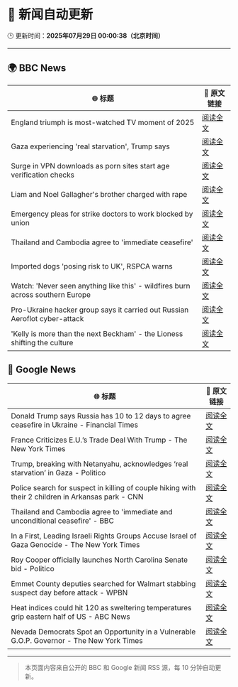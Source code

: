 # 🧠 新闻自动更新

🕒 更新时间：**2025年07月29日 00:00:38（北京时间）**

---

## 🌍 BBC News

| 🌐 标题 | 🔗 原文链接 |
|--------|-------------|
| England triumph is most-watched TV moment of 2025 | [阅读全文](https://www.bbc.com/sport/football/articles/c4g0q076591o?at_medium=RSS&at_campaign=rss) |
| Gaza experiencing 'real starvation', Trump says | [阅读全文](https://www.bbc.com/news/articles/c62nr9rglm9o?at_medium=RSS&at_campaign=rss) |
| Surge in VPN downloads as porn sites start age verification checks | [阅读全文](https://www.bbc.com/news/articles/cn72ydj70g5o?at_medium=RSS&at_campaign=rss) |
| Liam and Noel Gallagher's brother charged with rape | [阅读全文](https://www.bbc.com/news/articles/cr4exd0yx90o?at_medium=RSS&at_campaign=rss) |
| Emergency pleas for strike doctors to work blocked by union | [阅读全文](https://www.bbc.com/news/articles/cd0dz70zmx3o?at_medium=RSS&at_campaign=rss) |
| Thailand and Cambodia agree to 'immediate ceasefire' | [阅读全文](https://www.bbc.com/news/articles/c5yl9l60e3no?at_medium=RSS&at_campaign=rss) |
| Imported dogs 'posing risk to UK', RSPCA warns | [阅读全文](https://www.bbc.com/news/articles/cpwq40vjw8lo?at_medium=RSS&at_campaign=rss) |
| Watch: 'Never seen anything like this' - wildfires burn across southern Europe | [阅读全文](https://www.bbc.com/news/videos/c23pk70mz13o?at_medium=RSS&at_campaign=rss) |
| Pro-Ukraine hacker group says it carried out Russian Aeroflot cyber-attack | [阅读全文](https://www.bbc.com/news/articles/c87e0ydy3d4o?at_medium=RSS&at_campaign=rss) |
| 'Kelly is more than the next Beckham' - the Lioness shifting the culture | [阅读全文](https://www.bbc.com/sport/football/articles/cp3e9e2y33ko?at_medium=RSS&at_campaign=rss) |

## 📰 Google News

| 🌐 标题 | 🔗 原文链接 |
|--------|-------------|
| Donald Trump says Russia has 10 to 12 days to agree ceasefire in Ukraine - Financial Times | [阅读全文](https://news.google.com/rss/articles/CBMicEFVX3lxTFBwTWFYVmZ0dXBYb3hrdmFLV0JEQ2NnMHVJWlZFa0lzT3NzWTVFSy0xY0ZYZTUzQVBGQXhzVEEyeE9XeTVDVnFVOVlMOEZBcXhjQ0N2eEFidG1WNWMyOFh0MmF3elJIa1Z3bjAyTXdYd2c?oc=5) |
| France Criticizes E.U.’s Trade Deal With Trump - The New York Times | [阅读全文](https://news.google.com/rss/articles/CBMihAFBVV95cUxNTmE3eG5zUzFQM0lfd3FybFZhSmthSEFkZzZsUXdaUmk2ZTJLRWdJcFNJNlY2U1dhMnNyYUVJbktDeFBVSlVCVFByYXQ5OERvcEd1RU42OWZWY0xtanRYVkhxYlNmaTdETWI0eWlzM2hTdHJRd05nMTZPemJQZEl2QldDSGQ?oc=5) |
| Trump, breaking with Netanyahu, acknowledges ‘real starvation’ in Gaza - Politico | [阅读全文](https://news.google.com/rss/articles/CBMikAFBVV95cUxOamlMUFFWUFF6c3B6aTBCa3lmNkpseFIxazQyaE1VN3VvUDFPUzV6RHREakUwc1lvTWpOYWIxaGJ6VnZ6bUhVNzhwUzZkZDJUd0VBbExpQm9YOHlhc3hIWlp3MjAzLUlNOTJMYllSYUxJTmZhWEQ3R0VzR0N6SHQ5SmtkLVFOS3h0b3JiZ3RnXzI?oc=5) |
| Police search for suspect in killing of couple hiking with their 2 children in Arkansas park - CNN | [阅读全文](https://news.google.com/rss/articles/CBMidkFVX3lxTE9saDRKTTRCRDNPUXcwano4U2R6dHV6QjlXUkRTWm5kMkRHMlRJUXFlQVY4UlNYQ2dXT3RkdDdnYTctSm1BTFFZajhMT3BiUmNqMkREeDZnOTlPQXpnTms2ZURuTkNyMDR1a3JVUEJ4bUYxalhWN3fSAXtBVV95cUxPcHZLRU9GdXpGdXYyWFVRLWNGMFZQb1VQNm11QTN2ZUI3RllVZ2hEYl9WaUV5WHRmZklXYkt2LW4xZUN2THRYTUlNWlNDdmtYd1otbG5KY0d6V1F6eFh1RGh2SkZQdzVkMmhYNlVVTTBpS09ibHR3Yl9vZWs?oc=5) |
| Thailand and Cambodia agree to 'immediate and unconditional ceasefire' - BBC | [阅读全文](https://news.google.com/rss/articles/CBMiWkFVX3lxTE5qb0g0NC1hT1lGcGw5SGg5WUlRRFBrVW1YeHpGeDI4bXQxVGx3T1RzOGVsQzVwQXozRFFlU0NON092WkhGdnVQV1JKUFdPUXJ2Z0FxdmpqOGZCUdIBX0FVX3lxTFB1eXNZX1o3MFUxbnZ6cnV1YS1Ka1lhUzN4OUM0anF1X29VWi15U0lSVmY4bFVrUjhUNldvRjhSZUFVcHRwcG9UUThMSjRkT29OVlg5d0ZrSlB2clB3Rklz?oc=5) |
| In a First, Leading Israeli Rights Groups Accuse Israel of Gaza Genocide - The New York Times | [阅读全文](https://news.google.com/rss/articles/CBMilgFBVV95cUxNX3cwb0toUDNuRVJEemZoLXZDRjZmdjhiZzk0ZHhoR0RVeklqaTkyRjRCQXdKZDFVQ2h5TGRsSUdrNlZiZEg4MmhDU29fSWtwaGNTNDFrY2lDSjdYOXFKYXo3UFNQT3ZJcDR0MmhxSjFVbjJlMU8teUZBVVJhb1ZrSG5OdDlNbnJCN29hQ05rdUxma0ZadUE?oc=5) |
| Roy Cooper officially launches North Carolina Senate bid - Politico | [阅读全文](https://news.google.com/rss/articles/CBMilgFBVV95cUxQLUFFczZVcnBEcUZfbWZGY25uODJyblV2UWdubm80TjJXVGJzWkJiY1FxamktamRjUmxpZTJXbzlLOVZRZmlydnllcjljUHpNTG54VlozWlNONEFQRXdLQzhEazJYeTNkRDZwc2tXOVJjTklsZzlFeGpxcmVNeFBEd284VDg4ajlCai1SOGs2MHRwNWJiTWc?oc=5) |
| Emmet County deputies searched for Walmart stabbing suspect day before attack - WPBN | [阅读全文](https://news.google.com/rss/articles/CBMi5gFBVV95cUxPWUIwUlpWb3QxT09XdmZSV1NRRTJZYlNqM2F4dm1aeDVWTWY0MWx1aWdBNm5xbHYwNWk3QU5IelpyMnlXY1NzbklrYURDQlI4cExaZ2JSb1ZIQU1vbWhOTlI5cDZWaTk1UGVRdVRJeXFydnoyN2MwdlJNZi1EMENTVzV2cnlxQWlXZnY1OUg5d0RaWFgxdVMxTk1QVnYyVHpPRHFJbzlEdGNzblN3WURDT1JvMEJ0NU56aU51MzR3cGVWaEo3dTNpQkd1UVpEQ2hXMXpBN1NEZnhLU0dYRDhCOWQwaEswZw?oc=5) |
| Heat indices could hit 120 as sweltering temperatures grip eastern half of US - ABC News | [阅读全文](https://news.google.com/rss/articles/CBMimgFBVV95cUxOX3g4OFIwbHZDSkpGcGlWYm84M2dPcHZFQVkxNldZeHhMQndmQldQN1I2b2V1SVprc3pCc3puajhqaVlWWk94RmU4eW1lemVSQ3FQbmNGdGxjOVFNSmZkYk5OWFM3dXJuejRYMzRBS0h0TUUwU19UMjdONWlMdjNybG40RjhsbC0yTTNMb1AzY0ZCdU5JMHY5NVl30gGfAUFVX3lxTFBCRy1JVnVqejNuU2hiaUhJeVVQZnlQWmZhem1renF4cUphcXNnOC1IaGkyOXhvOHQxTHBqVlZIS3dUdUNhd2p4MkxZbjVja0k5VEhPcmVtdWlVU0RRZGtBYlBjenNzSGRMNjlaVWNVT1FybFVycmlkc0lFcXItcng1Rm9oVk1DNkw4enpfMUNieDJMSFNNeDd6ZktwRURxWQ?oc=5) |
| Nevada Democrats Spot an Opportunity in a Vulnerable G.O.P. Governor - The New York Times | [阅读全文](https://news.google.com/rss/articles/CBMifEFVX3lxTE9nWXRnSVZNTHJBcGZka2xaaWNXMi1SUVRvdTRSWW1xZUFmVjgtRDFaWVNTUXdXRjd2d3ZVaVp5Sm9qOEk2Q1E3bmJSaGk0ZzZKdTNhcm5TbER5b0FOWFJrLWpkRkc3RFhyUWFtSzRhR0wxMVhPX1RNQVJVSUI?oc=5) |

---
> 本页面内容来自公开的 BBC 和 Google 新闻 RSS 源，每 10 分钟自动更新。